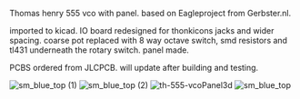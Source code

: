 Thomas henry 555 vco with panel.
based on Eagleproject from Gerbster.nl. 

imported to kicad.
IO board redesigned for thonkicons jacks and wider spacing.
coarse pot replaced with 8 way octave switch,  smd resistors and tl431 underneath the rotary switch.
panel made.

PCBS ordered from JLCPCB.
will update after building and testing.

![sm_blue_top (1)](https://github.com/user-attachments/assets/11beeee5-f74f-4165-9d26-a06427adb9b8)
![sm_blue_top (2)](https://github.com/user-attachments/assets/08e27260-6689-4502-8a64-50ca27b41ed7)
![th-555-vcoPanel3d](https://github.com/user-attachments/assets/af6cc370-b36b-4765-bd39-7b94217e3e0c)
![sm_blue_top](https://github.com/user-attachments/assets/abe52c80-1fb3-4db3-886b-fead8fc4cc2f)
